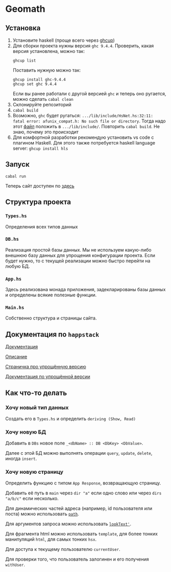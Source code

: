 # Geomath

## Установка

1. Установите haskell (проще всего через [ghcup](https://www.haskell.org/ghcup/))
2. Для сборки проекта нужны версия `ghc 9.4.4`.
   Проверить, какая версия установлена, можно так:
   ```
   ghcup list
   ```
   Поставить нужную можно так:
   ```
   ghcup install ghc-9.4.4
   ghcup set ghc 9.4.4
   ```
   Если вы ранее работали с другой версией `ghc` и теперь оно ругается, можно сделать `cabal clean`
3. Склонируйте репозиторий
4. `cabal build`
5. Возможно, `ghc` будет ругаться: `.../lib/include/HsNet.hs:32:11: fatal error: afunix_compat.h: No such file or directory`. Тогда надо этот [файл](https://github.com/haskell/network/blob/master/include/afunix_compat.h) положить в `.../lib/include/`. Повторить `cabal build`. Не знаю, почему это происходит
6. Для комфортной разработки рекомендую установить vs code с плагином Haskell. Для этого также потребуется haskell language server: `ghcup install hls`

## Запуск

`cabal run`

Теперь сайт доступен по [здесь](http://localhost:8000)

## Структура проекта

### `Types.hs`

Определения всех типов данных

### `DB.hs`

Реализация простой базы данных. Мы не используем какую-либо внешнюю базу данных для упрощения конфигурации проекта. Если будет нужно, то с текущей реализации можно быстро перейти на любую БД.

### `App.hs`

Здесь реализована монада приложения, задекларированы базы данных и определены всякие полезные функции.

### `Main.hs`

Собственно структура и страницы сайта.

## Документация по `happstack`

[Документация](https://www.happstack.com/page/view-page-slug/3/documentation)

[Описание](https://www.happstack.com/docs/crashcourse/index.html)

[Страничка про упрощённую версию](https://www.happstack.com/page/view-page-slug/9/happstack-lite)

[Документация по упрощённой версии](https://hackage.haskell.org/package/happstack-lite-7.3.8/docs/Happstack-Lite.html)

## Как что-то делать

### Хочу новый тип данных

Создать его в `Types.hs` и определить `deriving (Show, Read)`

### Хочу новую БД

Добавить в `DBs` новое поле `_<dbName> :: DB <DbKey> <DbValue>`.

Далее с этой БД можно выполнять операции `query`, `update`, `delete`, иногда `insert`.

### Хочу новую страницу

Определить функцию с типом `App Response`, возвращающую страницу.

Добавить её путь в `main` через `dir "a"` если одно слово или через `dirs "a/b/c"` если несколько.

Для динамических частей адреса (например, id пользователя или поста) можно использовать [`path`](https://hackage.haskell.org/package/happstack-server-7.8.0.2/docs/Happstack-Server-Routing.html#v:path).

Для аргументов запроса можно использовать [`lookText'`](https://hackage.haskell.org/package/happstack-server-7.8.0.2/docs/Happstack-Server-RqData.html#v:lookText-39-).

Для фрагмента html можно использовать `template`, для более тонких манипуляций `html`, для самых тонких `hsx`.

Для доступа к текущему пользователю `currentUser`.

Для проверки того, что пользователь залогинен и его получения `withUser`.
